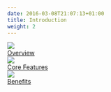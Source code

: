 ```yaml
---
date: 2016-03-08T21:07:13+01:00
title: Introduction
weight: 2
---
```


<div>
   <a class="section-link icon-offset" href="/introduction/overview/">
    <div class="icon">
      <img src="/images/section_icons/introduction/overview.png" aria-hidden="true" />
    </div>
    <div class="text">
      Overview
    </div>
  </a>

  <a class="section-link icon-offset" href="/introduction/core-features">
    <div class="icon">
      <img src="/images/section_icons/introduction/core_features.png" aria-hidden="true" />
    </div>
    <div class="text">
      Core Features
    </div>
  </a>

  <a class="section-link icon-offset" href="/introduction/benefits">
    <div class="icon">
      <img src="/images/section_icons/introduction/benefits.png" aria-hidden="true" />
    </div>
    <div class="text">
      Benefits
    </div>
  </a>
</div>
